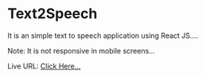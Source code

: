 # Text2Speech
It is an simple text to speech application using React JS....

Note: It is not responsive in mobile screens...

Live URL: <a href="https://t2v.netlify.app/" target="_blank">Click Here...</a>